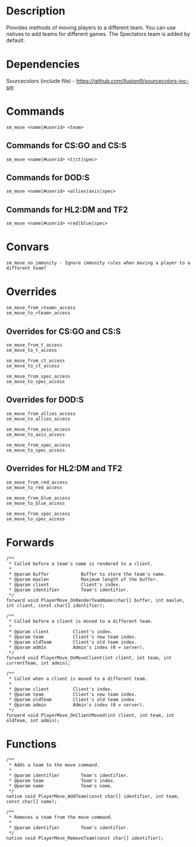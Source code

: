 # Description
Provides methods of moving players to a different team. 
You can use natives to add teams for different games. 
The Spectators team is added by default.

# Dependencies
Sourcecolors (include file) - https://github.com/Ilusion9/sourcecolors-inc-sm

# Commands
```
sm_move <name|#userid> <team>
```

## Commands for CS:GO and CS:S
```
sm_move <name|#userid> <t|ct|spec>
```

## Commands for DOD:S
```
sm_move <name|#userid> <allies|axis|spec>
```

## Commands for HL2:DM and TF2
```
sm_move <name|#userid> <red|blue|spec>
```

# Convars
```
sm_move_no_immunity - Ignore immunity rules when moving a player to a different team?
```

# Overrides
```
sm_move_from_<team>_access
sm_move_to_<team>_access
```

## Overrides for CS:GO and CS:S
```
sm_move_from_t_access
sm_move_to_t_access
```
```
sm_move_from_ct_access
sm_move_to_ct_access
```
```
sm_move_from_spec_access
sm_move_to_spec_access
```

## Overrides for DOD:S
```
sm_move_from_allies_access
sm_move_to_allies_access
```
```
sm_move_from_axis_access
sm_move_to_axis_access
```
```
sm_move_from_spec_access
sm_move_to_spec_access
```

## Overrides for HL2:DM and TF2
```
sm_move_from_red_access
sm_move_to_red_access
```
```
sm_move_from_blue_access
sm_move_to_blue_access
```
```
sm_move_from_spec_access
sm_move_to_spec_access
```

# Forwards
```sourcepawn
/**
 * Called before a team's name is rendered to a client.
 * 
 * @param buffer            Buffer to store the team's name.
 * @param maxlen            Maximum length of the buffer.
 * @param client            Client's index.
 * @param identifier        Team's identifier.
 */
forward void PlayerMove_OnRenderTeamName(char[] buffer, int maxlen, int client, const char[] identifier);

/**
 * Called before a client is moved to a different team.
 * 
 * @param client         Client's index.
 * @param team           Client's new team index.
 * @param oldTeam        Client's old team index.
 * @param admin          Admin's index (0 = server).
 */
forward void PlayerMove_OnMoveClient(int client, int team, int currentTeam, int admin);

/**
 * Called when a client is moved to a different team.
 * 
 * @param client         Client's index.
 * @param team           Client's new team index.
 * @param oldTeam        Client's old team index.
 * @param admin          Admin's index (0 = server).
 */
forward void PlayerMove_OnClientMoved(int client, int team, int oldTeam, int admin);
```

# Functions
```sourcepawn
/**
 * Adds a team to the move command.
 * 
 * @param identifier        Team's identifier.
 * @param team              Team's index.
 * @param name              Team's name.
 */
native void PlayerMove_AddTeam(const char[] identifier, int team, const char[] name);

/**
 * Removes a team from the move command.
 * 
 * @param identifier        Team's identifier.
 */
native void PlayerMove_RemoveTeam(const char[] identifier);
```
